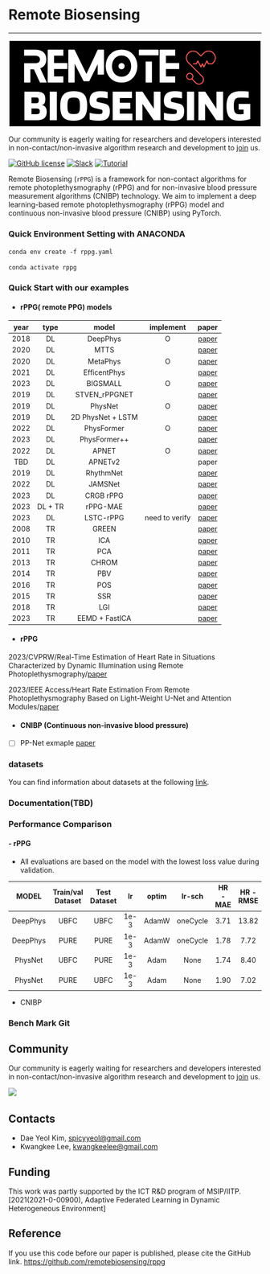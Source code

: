 # Remote Biosensing
__________________________
<p align="center">
 <img src="logo.png">
</p>

Our community is eagerly waiting for researchers and developers interested in non-contact/non-invasive algorithm
research and development
to [join](https://join.slack.com/t/remobebiosensing/shared_invite/zt-1u3kjfhf9-xWw_XQ8hGd7qFZymCSzUtg) us.

[![GitHub license](https://img.shields.io/github/license/remotebiosensing/rppg)](https://github.com/remotebiosensing/rppg/blob/main/LICENSE)
[![Slack](https://img.shields.io/badge/Chat-Slack-red)](https://join.slack.com/t/remobebiosensing/shared_invite/zt-1u3kjfhf9-xWw_XQ8hGd7qFZymCSzUtg)
[![Tutorial](https://img.shields.io/badge/Tutorial-doc-blue)](https://github.com/remotebiosensing/rppg/wiki/rPPG-Documentation)

Remote Biosensing (`rPPG`) is a framework for non-contact algorithms for remote photoplethysmography (rPPG) and for
non-invasive blood pressure measurement algorithms (CNIBP) technology.
We aim to implement a deep learning-based remote photoplethysmography (rPPG) model and continuous non-invasive blood
pressure (CNIBP) using PyTorch.

### Quick Environment Setting with ANACONDA

`conda env create -f rppg.yaml`

`conda activate rppg`

### Quick Start with our examples
 
- #### rPPG( remote PPG) models
| year | type |     **model**     | **implement**  |                                                                                       paper                                                                                       | 
|:----:|:----:|:-----------------:|:--------------:|:---------------------------------------------------------------------------------------------------------------------------------------------------------------------------------:|
| 2018 |  DL  |     DeepPhys      |       O        |                                                                     [paper](https://arxiv.org/abs/1805.07888)                                                                     |
| 2020 |  DL  |       MTTS        |                |                                            [paper](https://papers.nips.cc/paper/2020/file/e1228be46de6a0234ac22ded31417bc7-Paper.pdf)                                             |
 | 2020 |  DL  |     MetaPhys      |       O        |                                                                     [paper](https://arxiv.org/abs/2010.01773)                                                                     |
| 2021 |  DL  |   EfficentPhys    |                |                                                                     [paper](https://arxiv.org/abs/2110.04447)                                                                     |
| 2023 |  DL  |     BIGSMALL      |       O        |                                                                     [paper](https://arxiv.org/abs/2303.11573)                                                                     |
| 2019 |  DL  |   STVEN_rPPGNET   |                |                                                                   [paper](https://arxiv.org/pdf/1907.11921.pdf)                                                                   |
| 2019 |  DL  |      PhysNet      |       O        |                                                                     [paper](https://arxiv.org/abs/1905.02419)                                                                     |
| 2019 |  DL  | 2D PhysNet + LSTM |                |                                                                     [paper](https://arxiv.org/abs/1905.02419)                                                                     |
| 2022 |  DL  |    PhysFormer     |       O        |                                                                   [paper](https://arxiv.org/pdf/2111.12082.pdf)                                                                   |
| 2023 |  DL  |   PhysFormer++    |                |                                                       [paper](https://link.springer.com/article/10.1007/s11263-023-01758-1)                                                       |
| 2022 |  DL  |       APNET       |       O        |                                                               [paper](https://europepmc.org/article/pmc/pmc9687348)                                                               |
| TBD  |  DL  |      APNETv2      |                |                                                                                       paper                                                                                       |
| 2019 |  DL  |     RhythmNet     |                |                                                                     [paper](https://arxiv.org/abs/1910.11515)                                                                     |
| 2022 |  DL  |      JAMSNet      |                |       [paper](https://ieeexplore.ieee.org/abstract/document/9973323/?casa_token=YE0aZV2EVRcAAAAA:s8ShA85zLSSZgZq9nmsa2imtZc8HbvOdhHfReYYg5_hEG6HPTYBcnjwj6yTRibCngr80hkI-)        |
| 2023 |  DL  |     CRGB rPPG     |                |                                                                 [paper](https://www.mdpi.com/2306-5354/10/2/243)                                                                  |
| 2023 | DL + TR | rPPG-MAE |  |[paper](https://arxiv.org/pdf/2306.02301.pdf) |
| 2023 | DL | LSTC-rPPG | need to verify |[paper](https://openaccess.thecvf.com/content/CVPR2023W/CVPM/papers/Lee_LSTC-rPPG_Long_Short-Term_Convolutional_Network_for_Remote_Photoplethysmography_CVPRW_2023_paper.pdf) |
| 2008 |  TR  |       GREEN       |                |                                                           [paper](https://www.ncbi.nlm.nih.gov/pmc/articles/PMC2717852)                                                           |
| 2010 |  TR  |        ICA        |                |                                                                [paper](https://pubmed.ncbi.nlm.nih.gov/20588929/)                                                                 |
| 2011 |  TR  |        PCA        |                |               [paper](https://www.researchgate.net/publication/220726433_Measuring_Pulse_Rate_with_a_Webcam_-_a_Non-contact_Method_for_Evaluating_Cardiac_Activity)               |
| 2013 |  TR  |       CHROM       |                |                                                               [paper](https://ieeexplore.ieee.org/document/6523142)                                                               |
| 2014 |  TR  |        PBV        |                |                                                                [paper](https://pubmed.ncbi.nlm.nih.gov/25159049/)                                                                 |
| 2016 |  TR  |        POS        |                |                                                               [paper](https://ieeexplore.ieee.org/document/7565547)                                                               |
| 2015 |  TR  |        SSR        |                |                                                               [paper](https://ieeexplore.ieee.org/document/7355301)                                                               |
| 2018 |  TR  |        LGI        |                |                           [paper](https://openaccess.thecvf.com/content_cvpr_2018_workshops/papers/w27/Pilz_Local_Group_Invariance_CVPR_2018_paper.pdf)                           |
| 2023 |  TR  |  EEMD + FastICA   |                | [paper](https://iopscience.iop.org/article/10.1088/1361-6579/accefd/meta?casa_token=EVo9N2t0kekAAAAA:rUcw8D-6qGzT0dQZtBfgW0w2dVy-6p7kyHT3RV1q0YZMmEvQXpUoA-HaaO-K4m0aqiW-twzWWfmwXw) |

- #### rPPG 
2023/CVPRW/Real-Time Estimation of Heart Rate in Situations Characterized by Dynamic Illumination using Remote Photoplethysmography/[paper](https://openaccess.thecvf.com/content/CVPR2023W/CVPM/papers/Hansen_Real-Time_Estimation_of_Heart_Rate_in_Situations_Characterized_by_Dynamic_CVPRW_2023_paper.pdf)

2023/IEEE Access/Heart Rate Estimation From Remote Photoplethysmography Based on Light-Weight U-Net and Attention Modules/[paper](https://ieeexplore.ieee.org/abstract/document/10141618)

- #### CNIBP (Continuous non-invasive blood pressure)
- [ ] PP-Net exmaple [paper](https://ieeexplore.ieee.org/document/9082808)

### datasets
You can find information about datasets at the following [link](https://github.com/remotebiosensing/rppg/tree/main/rppg/datasets).

### Documentation(TBD)

### Performance Comparison
#### - rPPG

- All evaluations are based on the model with the lowest loss value during validation.

|   MODEL   | Train/val Dataset | Test Dataset |   lr   |  optim  |  lr-sch  | HR - MAE | HR - RMSE | HR - MAPE | HR -corr |
|:---------:|:-----------------:|:------------:|:------:|:-------:|:--------:|:--------:|:---------:|:---------:|:--------:|
 |  DeepPhys |       UBFC        |     UBFC     |  1e-3  |  AdamW  |   oneCycle   |   3.71  |   13.82    |   4.03    |   0.81   |
 |  DeepPhys |       PURE        |     PURE     |  1e-3  |  AdamW  |   oneCycle   |   1.78   |   7.72    |   1.86    |   0.91   |
 |  PhysNet  |       UBFC        |     PURE     |  1e-3  |  Adam   |   None   |   1.74   |   8.40    |   1.75    |   0.92   |
 |  PhysNet  |       PURE        |     UBFC     |  1e-3  |  Adam   |   None   |   1.90   |   7.02    |   2.11    |   0.87   |
 

- CNIBP

### Bench Mark Git


## Community

Our community is eagerly waiting for researchers and developers interested in non-contact/non-invasive algorithm
research and development
to [join](https://join.slack.com/t/remobebiosensing/shared_invite/zt-1u3kjfhf9-xWw_XQ8hGd7qFZymCSzUtg) us.

<a href="https://github.com/remotebiosensing/rppg/graphs/contributors">
  <img src="https://contrib.rocks/image?repo=remotebiosensing/rppg" />
</a>

## Contacts

- Dae Yeol Kim, spicyyeol@gmail.com
- Kwangkee Lee, kwangkeelee@gmail.com

## Funding

This work was partly supported by the ICT R&D program of
MSIP/IITP. [2021(2021-0-00900), Adaptive Federated Learning in Dynamic Heterogeneous Environment]

## Reference
If you use this code before our paper is published, please cite the GitHub link.
https://github.com/remotebiosensing/rppg

